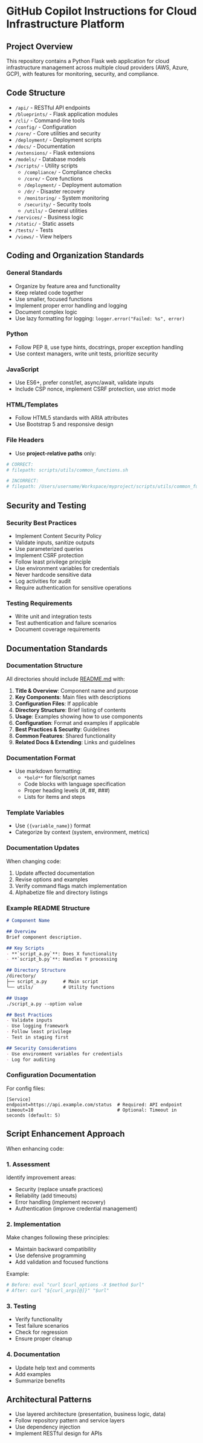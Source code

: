 # GitHub Copilot Instructions for Cloud Infrastructure Platform

## Project Overview

This repository contains a Python Flask web application for cloud infrastructure management across multiple cloud providers (AWS, Azure, GCP), with features for monitoring, security, and compliance.

## Code Structure

- `/api/` - RESTful API endpoints
- `/blueprints/` - Flask application modules
- `/cli/` - Command-line tools
- `/config/` - Configuration
- `/core/` - Core utilities and security
- `/deployment/` - Deployment scripts
- `/docs/` - Documentation
- `/extensions/` - Flask extensions
- `/models/` - Database models
- `/scripts/` - Utility scripts
  - `/compliance/` - Compliance checks
  - `/core/` - Core functions
  - `/deployment/` - Deployment automation
  - `/dr/` - Disaster recovery
  - `/monitoring/` - System monitoring
  - `/security/` - Security tools
  - `/utils/` - General utilities
- `/services/` - Business logic
- `/static/` - Static assets
- `/tests/` - Tests
- `/views/` - View helpers

## Coding and Organization Standards

### General Standards
- Organize by feature area and functionality
- Keep related code together
- Use smaller, focused functions
- Implement proper error handling and logging
- Document complex logic
- Use lazy formatting for logging: `logger.error("Failed: %s", error)`

### Python
- Follow PEP 8, use type hints, docstrings, proper exception handling
- Use context managers, write unit tests, prioritize security

### JavaScript
- Use ES6+, prefer const/let, async/await, validate inputs
- Include CSP nonce, implement CSRF protection, use strict mode

### HTML/Templates
- Follow HTML5 standards with ARIA attributes
- Use Bootstrap 5 and responsive design

### File Headers
- Use **project-relative paths** only:
```bash
# CORRECT:
# filepath: scripts/utils/common_functions.sh

# INCORRECT:
# filepath: /Users/username/Workspace/myproject/scripts/utils/common_functions.sh

```

## Security and Testing

### Security Best Practices

- Implement Content Security Policy
- Validate inputs, sanitize outputs
- Use parameterized queries
- Implement CSRF protection
- Follow least privilege principle
- Use environment variables for credentials
- Never hardcode sensitive data
- Log activities for audit
- Require authentication for sensitive operations

### Testing Requirements

- Write unit and integration tests
- Test authentication and failure scenarios
- Document coverage requirements

## Documentation Standards

### Documentation Structure

All directories should include [README.md](http://readme.md/) with:

1. **Title & Overview**: Component name and purpose
2. **Key Components**: Main files with descriptions
3. **Configuration Files**: If applicable
4. **Directory Structure**: Brief listing of contents
5. **Usage**: Examples showing how to use components
6. **Configuration**: Format and examples if applicable
7. **Best Practices & Security**: Guidelines
8. **Common Features**: Shared functionality
9. **Related Docs & Extending**: Links and guidelines

### Documentation Format

- Use markdown formatting:
    - `*bold**` for file/script names
    - Code blocks with language specification
    - Proper heading levels (#, ##, ###)
    - Lists for items and steps

### Template Variables

- Use `{{variable_name}}` format
- Categorize by context (system, environment, metrics)

### Documentation Updates

When changing code:

1. Update affected documentation
2. Revise options and examples
3. Verify command flags match implementation
4. Alphabetize file and directory listings

### Example README Structure

```markdown
# Component Name

## Overview
Brief component description.

## Key Scripts
- **`script_a.py`**: Does X functionality
- **`script_b.py`**: Handles Y processing

## Directory Structure
/directory/
├── script_a.py      # Main script
└── utils/           # Utility functions

## Usage
./script_a.py --option value

## Best Practices
- Validate inputs
- Use logging framework
- Follow least privilege
- Test in staging first

## Security Considerations
- Use environment variables for credentials
- Log for auditing

```

### Configuration Documentation

For config files:

```
[Service]
endpoint=https://api.example.com/status  # Required: API endpoint
timeout=10                               # Optional: Timeout in seconds (default: 5)

```

## Script Enhancement Approach

When enhancing code:

### 1. Assessment

Identify improvement areas:

- Security (replace unsafe practices)
- Reliability (add timeouts)
- Error handling (implement recovery)
- Authentication (improve credential management)

### 2. Implementation

Make changes following these principles:

- Maintain backward compatibility
- Use defensive programming
- Add validation and focused functions

Example:

```bash
# Before: eval "curl $curl_options -X $method $url"
# After: curl "${curl_args[@]}" "$url"

```

### 3. Testing

- Verify functionality
- Test failure scenarios
- Check for regression
- Ensure proper cleanup

### 4. Documentation

- Update help text and comments
- Add examples
- Summarize benefits

## Architectural Patterns

- Use layered architecture (presentation, business logic, data)
- Follow repository pattern and service layers
- Use dependency injection
- Implement RESTful design for APIs
